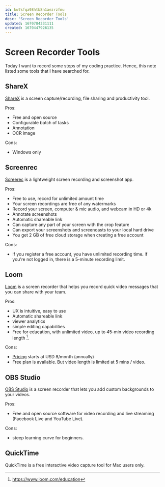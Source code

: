 ```yaml
---
id: kw7sfqa98htb8n1aezrzfnu
title: Screen Recorder Tools
desc: 'Screen Recorder Tools'
updated: 1670784331111
created: 1670447926135
---
```

# Screen Recorder Tools

Today I want to record some steps of my coding practice. Hence, this note listed some tools that I have searched for.

## ShareX

[ShareX](https://getsharex.com/) is a screen capture/recording, file sharing and productivity tool.

Pros:
- Free and open source
- Configurable batch of tasks
- Annotation
- OCR image

Cons:
- Windows only

## Screenrec

[Screerec](https://screenrec.com/) is a lightweight screen recording and screenshot app.

Pros:
- Free to use, record for unlimited amount time
- Your screen recordings are free of any watermarks
- Record your screen, computer & mic audio, and webcam in HD or 4k
- Annotate screenshots
- Automatic shareable link
- Can capture any part of your screen with the crop feature
- Can export your screenshots and screencasts to your local hard drive
- You get 2 GB of free cloud storage when creating a free account

Cons:
- If you register a free account, you have unlimited recording time. If you're not logged in, there is a 5-minute recording limit.

## Loom

[Loom](https://www.loom.com/) is a screen recorder that helps you record quick video messages that you can share with your team.

Pros:
- UX is intuitive, easy to use
- Automatic shareable link
- viewer analytics
- simple editing capabilities
- Free for education, with unlimited video, up to 45-min video recording length [^1].

[^1]: https://www.loom.com/education

Cons:
- [Pricing](https://www.loom.com/pricing) starts at USD 8/month (annually)
- Free plan is available. But video length is limited at 5 mins / video.

## OBS Studio

[OBS Studio](https://obsproject.com/) is a screen recorder that lets you add custom backgrounds to your videos.

Pros:
- Free and open source software for video recording and live streaming (Facebook Live and YouTube Live).

Cons:
- steep learning curve for beginners.

## QuickTime

QuickTime is a free interactive video capture tool for Mac users only.